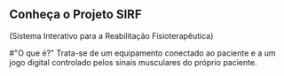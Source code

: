 ## Conheça o Projeto SIRF
(Sistema Interativo para a Reabilitação Fisioterapêutica)

#"O que é?"
Trata-se de um equipamento conectado ao paciente e a um jogo digital controlado pelos sinais musculares do próprio paciente.
